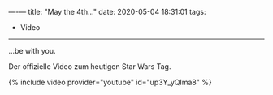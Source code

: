 —-—
title: "May the 4th..."
date: 2020-05-04 18:31:01
tags: 
- Video
---
...be with you.

Der offizielle Video zum heutigen Star Wars Tag.

{% include video provider="youtube" id="up3Y_yQIma8" %}